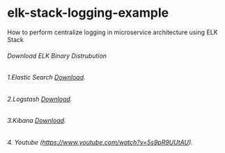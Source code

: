 # elk-stack-logging-example
How to perform centralize logging in microservice architecture using ELK Stack

###### Download ELK Binary Distrubution

###### 1.Elastic Search [Download](https://www.elastic.co/downloads/elasticsearch).
###### 2.Logstash [Download](https://www.elastic.co/downloads/kibana).
###### 3.Kibana [Download](https://artifacts.elastic.co/downloads/logstash/logstash-7.6.2.zip).
###### 4. Youtube (https://www.youtube.com/watch?v=5s9pR9UUtAU).

